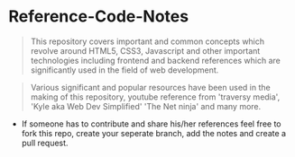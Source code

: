 # Reference-Code-Notes

> This repository covers important and common concepts which revolve around HTML5, CSS3, Javascript and other important technologies including frontend and backend references which are significantly used in
the field of web development.

> Various significant and popular resources have been used in the making of this repository, youtube reference from 'traversy media', 'Kyle aka Web Dev Simplified' 'The Net ninja' and many more.

- If someone has to contribute and share his/her references feel free to fork this repo, create your seperate branch, add the notes and create a pull request.
